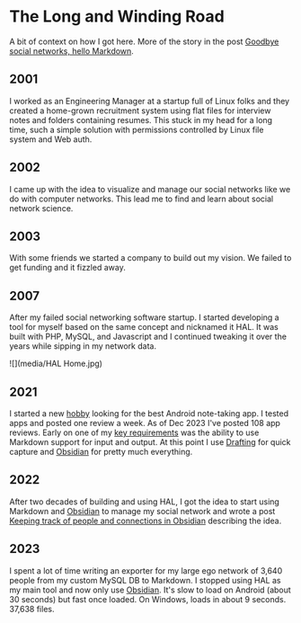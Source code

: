 # The Long and Winding Road

A bit of context on how I got here. More of the story in the post [Goodbye social networks, hello Markdown](https://medium.com/@noteapps/goodbye-social-networks-hello-markdown-9c504a36d618). 

## 2001

I worked as an Engineering Manager at a startup full of Linux folks and they created a home-grown recruitment system using flat files for interview notes and folders containing resumes. This stuck in my head for a long time, such a simple solution with permissions controlled by Linux file system and Web auth.

## 2002

I came up with the idea to visualize and manage our social networks like we do with computer networks. This lead me to find and learn about social network science.  

## 2003

With some friends we started a company to build out my vision. We failed to get funding and it fizzled away.

## 2007

After my failed social networking software startup. I started developing a tool for myself based on the same concept and nicknamed it HAL. It was built with PHP, MySQL, and Javascript and I continued tweaking it over the years while sipping in my network data.

![](media/HAL Home.jpg)

## 2021

I started a new [hobby](https://www.noteapps.ca/why/) looking for the best Android note-taking app. I tested apps and posted one review a week. As of Dec 2023 I've posted 108 app reviews. Early on one of my [key requirements](https://www.noteapps.ca/my-note-app-l/) was the ability to use Markdown support for input and output. At this point I use [Drafting](https://www.noteapps.ca/drafting/) for quick capture and [Obsidian](https://www.noteapps.ca/obsidian-v1-0-5-scores-7-10/) for pretty much everything. 

## 2022

After two decades of building and using HAL, I got the idea to start using Markdown and [Obsidian](https://obsidian.md/) to manage my social network and wrote a post [Keeping track of people and connections in Obsidian](https://medium.com/@noteapps/keeping-track-of-people-and-connections-in-obsidian-cfd6339b50c) describing the idea.

## 2023

I spent a lot of time writing an exporter for my large ego network of 3,640 people from my custom MySQL DB to Markdown. I stopped using HAL as my main tool and now only use [Obsidian](https://obsidian.md/). It's slow to load on Android (about 30 seconds) but fast once loaded. On Windows, loads in about 9 seconds. 37,638 files.
